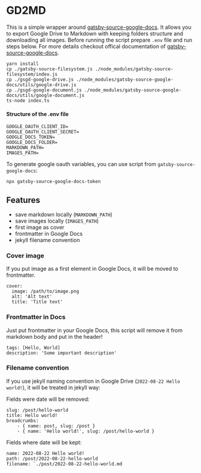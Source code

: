 # GD2MD

This is a simple wrapper around [gatsby-source-google-docs](https://github.com/cedricdelpoux/gatsby-source-google-docs). It allows you to export Google Drive to Markdown with keeping folders structure and downloading all images. Before running the script prepare `.env` file and run steps below. For more details checkout offical documentation of [gatsby-source-google-docs](https://github.com/cedricdelpoux/gatsby-source-google-docs).

```
yarn install
cp ./gatsby-source-filesystem.js ./node_modules/gatsby-source-filesystem/index.js
cp ./gsgd-google-drive.js ./node_modules/gatsby-source-google-docs/utils/google-drive.js
cp ./gsgd-google-document.js ./node_modules/gatsby-source-google-docs/utils/google-document.js
ts-node index.ts
```

#### Structure of the .env file
```
GOOGLE_OAUTH_CLIENT_ID=
GOOGLE_OAUTH_CLIENT_SECRET=
GOOGLE_DOCS_TOKEN=
GOOGLE_DOCS_FOLDER=
MARKDOWN_PATH=
IMAGES_PATH=
```
To generate google oauth variables, you can use script from `gatsby-source-google-docs`:
```
npx gatsby-source-google-docs-token
```
## Features
- save markdown locally (`MARKDOWN_PATH`)
- save images locally (`IMAGES_PATH`)
- first image as cover
- frontmatter in Google Docs
- jekyll filename convention

### Cover image
If you put image as a first element in Google Docs, it will be moved to frontmatter.
```
cover:
  image: /path/to/image.png
  alt: 'Alt text'
  title: 'Title text'
```

### Frontmatter in Docs
Just put frontmatter in your Google Docs, this script will remove it from markdown body and put in the header!
```
tags: [Hello, World]
description: 'Some important description'
```

### Filename convention
If you use jekyll naming convention in Google Drive (`2022-08-22 Hello world!`), it will be treated in jekyll way:

Fields were date will be removed:
```
slug: /post/hello-world
title: Hello world!
breadcrumbs: 
    - { name: post, slug: /post }
    - { name: 'Hello world!', slug: /post/hello-world }
```

Fields where date will be kept:
```
name: 2022-08-22 Hello world!
path: /post/2022-08-22-hello-world
filename: `./post/2022-08-22-hello-world.md
```
